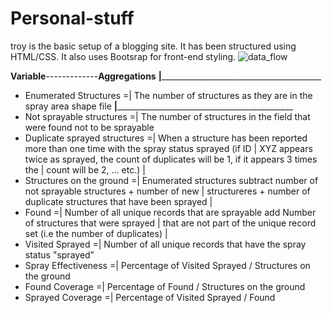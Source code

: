 # Personal-stuff

  
troy is the basic setup of a blogging site. It has been structured using HTML/CSS.  It also uses Bootsrap for front-end styling.
![data_flow](https://user-images.githubusercontent.com/11174326/49939360-b3ad8d80-feed-11e8-9eba-99b1d44e7a4b.png)

**Variable**-------------**Aggregations**
________________________________|________________________________________________________________________
* Enumerated Structures        =|  The number of structures as they are in the spray area shape file
________________________________|____________________________________________________________________________
* Not sprayable structures     =|  The number of structures in the field that were found not to be sprayable
* Duplicate sprayed structures =|  When a structure has been reported more than one time with the spray status sprayed (if ID                                   |  XYZ appears twice as sprayed, the count of duplicates will be 1, if it appears 3 times the                                   |  count will be 2, ... etc.)
                                |
* Structures on the ground     =|  Enumerated structures subtract number of not sprayable structures + number of new                                           |    structureres + number of duplicate structures that have been sprayed
                                |
* Found                        =|  Number of all unique records that are sprayable add Number of structures that were sprayed                                   |  that are not part of the unique record set (i.e the number of duplicates)
                                |
* Visited Sprayed              =|  Number of all unique records that have the spray status "sprayed"
* Spray Effectiveness          =|  Percentage of  Visited Sprayed / Structures on the ground
* Found Coverage               =|  Percentage of Found / Structures on the ground
* Sprayed Coverage             =|  Percentage of Visited Sprayed / Found
